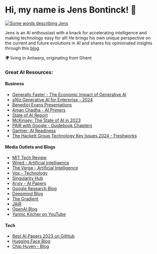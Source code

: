 <h1>Hi, my name is Jens Bontinck! 👋</h1>

<a href="https://git.io/typing-svg">
  <img src="https://readme-typing-svg.demolab.com?font=Fira+Code&duration=2500&pause=1000&color=198A1B&width=435&lines=Machine+Learning+and+AI;Public+Speaker;Lecturer+at+business+School;Triathlete;Father;" alt="Some words describing Jens" />
</a>

<p>
  Jens is an AI enthousiast with a knack for accelerating intelligence and making technology easy for all! He brings his own unique perspective on the current and future evolutions in AI and shares his opinionated insights through this <a href="https://medium.com/@jens.bontinck">blog</a>. 

  🌍 living in Antwerp, originating from Ghent
  

</p>

### Great AI Resources:

#### Business
- [Generally Faster - The Economic Impact of Generative AI](https://storage.googleapis.com/gweb-uniblog-publish-prod/documents/Generally_Faster_-_The_Economic_Impact_of_Generative_AI.pdf)
- [a16z Generative AI for Enterprise - 2024](https://a16z.com/generative-ai-enterprise-2024/)
- [Benedict Evans Presentations](https://www.ben-evans.com/presentations)
- [Aman Chadha - AI Primers](https://aman.ai/primers/ai/)
- [State of AI Report](https://www.stateof.ai)
- [McKinsey: The State of AI in 2023](https://www.mckinsey.com/capabilities/quantumblack/our-insights/the-state-of-ai-in-2023-generative-ais-breakout-year)
- [PAIR with Google - Guidebook Chapters](https://pair.withgoogle.com/guidebook/chapters)
- [Gartner: AI Readiness](https://www.gartner.com/en/information-technology/topics/ai-readiness?utm_campaign=SM_GB_YOY_GTR_SOC_SF1_SM-SWG-CP-IT&utm_content=gartner_inc&utm_medium=social&utm_source=instagram&utm_term=ST+-+Role+based%3A+Core+campaign+pillar%2CMT+Role+Based%2CMedia%3A+CCOE+Created+Card%2CMedia%3A+Data%2CFunction%3A+IT%2CLevel+6%3A+Copy%2Fcreative+provided+with+social+input)
- [The Hackett Group Technology Key Issues 2024 - Freshworks](https://www.freshworks.com/assets/resources/The-Hackett-Group-Technology-Key-Issues-2024-Study-Results-Freshworks.pdf)

#### Media Outlets and Blogs
- [MIT Tech Review](https://www.technologyreview.com/)
- [Wired - Artificial Intelligence](https://www.wired.com/tag/artificial-intelligence/)
- [The Verge - Artificial Intelligence](https://www.theverge.com/ai-artificial-intelligence)
- [Vox - Technology](https://www.vox.com/technology)
- [Singularity Hub](https://singularityhub.com/)
- [Arxiv - AI Papers](https://arxiv.org/list/cs.AI/recent)
- [Google Research Blog](https://research.google/blog/)
- [Deepmind Blog](https://deepmind.google/discover/blog/)
- [The Gradient](https://thegradient.pub/)
- [JAIR](https://www.jair.org/index.php/jair)
- [OpenAI Blog](https://openai.com/news)
- [Yannic Kilcher on YouTube](https://www.youtube.com/@YannicKilcher)

#### Tech
- [Best AI Papers 2023 on GitHub](https://github.com/louisfb01/best_AI_papers_2023?utm_source=substack&utm_medium=email)
- [Hugging Face Blog](https://huggingface.co/blog)
- [Chip Huyen - Blog](https://huyenchip.com/blog)
